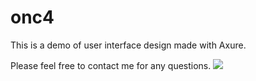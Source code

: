 
# onc4

This is a demo of user interface design made with Axure.

Please feel free to contact me for any questions.
<a href="https://onc4.github.io" text-align="center"><img src="https://onc4.github.io/images/index/logo_u42.svg"></a>



